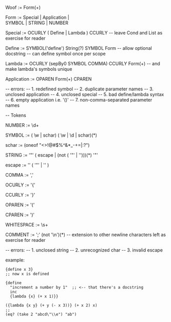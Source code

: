 Woof  :=   Form(+)

Form  :=   Special  |  Application  |  
           SYMBOL   |  STRING       |
           NUMBER
           
Special  :=  OCURLY  ( Define  |  Lambda )  CCURLY
-- leave Cond and List as exercise for reader

Define   :=  SYMBOL('define')  String(?)  SYMBOL  Form
-- allow optional docstring
-- can define symbol once per scope

Lambda   :=  OCURLY  (sepBy0 SYMBOL COMMA)  CCURLY  Form(+)
-- and make lambda's symbols unique

Application  :=  OPAREN  Form(+)  CPAREN

-- errors:
--  1. redefined symbol
--  2. duplicate parameter names
--  3. unclosed application
--  4. unclosed special
--  5. bad define/lambda syntax
--  6. empty application i.e. '()'
--  7. non-comma-separated parameter names


-- Tokens

NUMBER  :=  \d+

SYMBOL  :=  ( \w  |  schar)  ( \w  |  \d  |  schar)(*)

schar   :=  (oneof "<>!@#$%^&*_-+=|:?")

STRING  :=  '"'  ( escape  |  (not  ( '"'  |  '\')))(*)  '"'

escape  :=  '\'  ( '"'  |  '\' )

COMMA   :=  ','

OCURLY  :=  '{'

CCURLY  :=  '}'

OPAREN  :=  '('

CPAREN  :=  ')'

WHITESPACE  :=  \s+

COMMENT     :=  ';'  (not '\n')(*)
-- extension to other newline characters left as exercise for reader

-- errors:
--   1. unclosed string
--   2. unrecognized char
--   3. invalid escape


example:

    {define x 3}
    ;; now x is defined

    {define 
      "increment a number by 1"  ;; <-- that there's a docstring
      inc
      {lambda {x} (+ x 1)}}
        
    ({lambda {x y} (+ y (- x 3))} (+ x 2) x)
    ;;
    (eq? (take 2 "abcd\"\\e") "ab")

